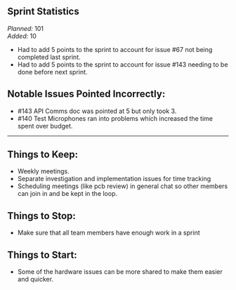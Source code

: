 ## Sprint Statistics
*Planned:* $`101`$  
*Added:*  $`10`$

- Had to add $`5`$ points to the sprint to account for issue #67 not being completed last sprint.
- Had to add $`5`$ points to the sprint to account for issue #143 needing to be done before next sprint.

## Notable Issues Pointed Incorrectly:
- #143 API Comms doc was pointed at $`5`$ but only took $`3`$.
- #140 Test Microphones ran into problems which increased the time spent over budget.

---
## Things to Keep:
- Weekly meetings.
- Separate investigation and implementation issues for time tracking
- Scheduling meetings (like pcb review) in general chat so other members can join in and be kept in the loop.

## Things to Stop:
- Make sure that all team members have enough work in a sprint

## Things to Start:
- Some of the hardware issues can be more shared to make them easier and quicker.